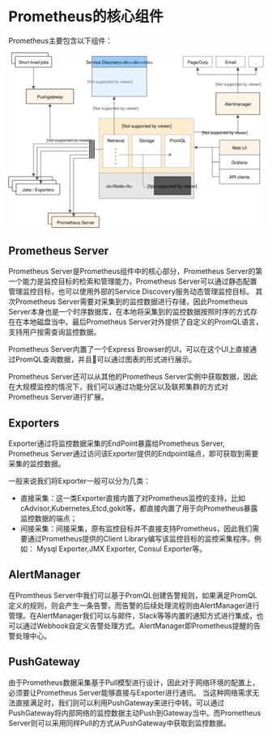 # Prometheus的核心组件

Prometheus主要包含以下组件：

![Prometheus架构](../chapter0/static/architecture.svg)

## Prometheus Server

Prometheus Server是Prometheus组件中的核心部分，Prometheus Server的第一个能力是监控目标的检索和管理能力，Prometheus Server可以通过静态配置管理监控目标，也可以使用外部的Service Discovery服务动态管理监控目标。
其次Prometheus Server需要对采集到的监控数据进行存储，因此Prometheus Server本身也是一个时序数据库，在本地将采集到的监控数据按照时序的方式存在在本地磁盘当中。最后Prometheus Server对外提供了自定义的PromQL语言，支持用户按需查询监控数据。

Prometheus Server内置了一个Express Browser的UI，可以在这个UI上直接通过PromQL查询数据，并且可以通过图表的形式进行展示。

Prometheus Server还可以从其他的Prometheus Server实例中获取数据，因此在大规模监控的情况下，我们可以通过功能分区以及联邦集群的方式对Prometheus Server进行扩展。

## Exporters

Exporter通过将监控数据采集的EndPoint暴露给Prometheus Server, Prometheus Server通过访问该Exporter提供的Endpoint端点，即可获取到需要采集的监控数据。

一般来说我们将Exporter一般可以分为几类：

* 直接采集：这一类Exporter直接内置了对Prometheus监控的支持，比如cAdvisor,Kubernetes,Etcd,gokit等，都直接内置了用于向Prometheus暴露监控数据的端点；
* 间接采集：间接采集，原有监控目标并不直接支持Prometheus，因此我们需要通过Prometheus提供的Client Library编写该监控目标的监控采集程序。例如： Mysql Exporter,JMX Exporter, Consul Exporter等。

## AlertManager

在Promtheus Server中我们可以基于PromQL创建告警规则，如果满足PromQL定义的规则，则会产生一条告警，而告警的后续处理流程则由AlertManager进行管理。在AlertManager我们可以与邮件，Slack等等内置的通知方式进行集成，也可以通过Webhook自定义告警处理方式。AlertManager即Prometheus提醒的告警处理中心。

## PushGateway

由于Prometheus数据采集基于Pull模型进行设计，因此对于网络环境的配置上，必须要让Prometheus Server能够直接与Exporter进行通讯。 当这种网络需求无法直接满足时，我们则可以利用PushGateway来进行中转。可以通过PushGateway将内部网络的监控数据主动Push到Gateway当中。而Prometheus Server则可以采用同样Pull的方式从PushGateway中获取到监控数据。